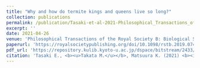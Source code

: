 ```yaml
---
title: "Why and how do termite kings and queens live so long?"
collection: publications
permalink: /publication/Tasaki-et-al-2021-Philosophical_Transactions_of_the_Royal_Society_B
excerpt: ''
date: 2021-04-26
venue: 'Philosophical Transactions of the Royal Society B: Biological Sciences'
paperurl: 'https://royalsocietypublishing.org/doi/10.1098/rstb.2019.0740'
pdf_url: 'https://repository.kulib.kyoto-u.ac.jp/dspace/bitstream/2433/267599/1/rstb.2019.0740.pdf'
citation: 'Tasaki E., <b><u>Takata M.</u></b>, Matsuura K. (2021) <b><i>Philosophical Transactions of the Royal Society B: Biological Sciences</i></b> 376: 20190740.'
---
```


<!-- 論文の要約・解説など入れたければここ打つ -->
